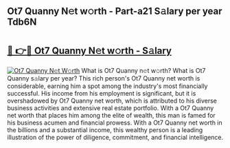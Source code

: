 ## Ot7 Quanny N𝚎t w𝚘rth - Part-a21 S𝚊lary per year Tdb6N

# <h2><a href="http://gc1bkd.nevu.top/?p=Ot7+Quanny">🔗 👉🔴 Ot7 Quanny N𝚎t w𝚘rth - S𝚊lary</a></h2>

[![Ot7 Quanny N𝚎t W𝚘rth](https://i.imgur.com/Oavwk0R.jpeg)](http://gc1bkd.nevu.top/?p=Ot7+Quanny)
What is Ot7 Quanny n𝚎t w𝚘rth? What is Ot7 Quanny s𝚊lary per year?
This rich person's Ot7 Quanny net worth is considerable, earning him a spot among the industry's most financially successful. His income from his employment is significant, but it is overshadowed by Ot7 Quanny net worth, which is attributed to his diverse business activities and extensive real estate portfolio. With a Ot7 Quanny net worth that places him among the elite of wealth, this man is famed for his business acumen and financial prowess. With a Ot7 Quanny net worth in the billions and a substantial income, this wealthy person is a leading illustration of the power of diligence, commitment, and financial intelligence.
